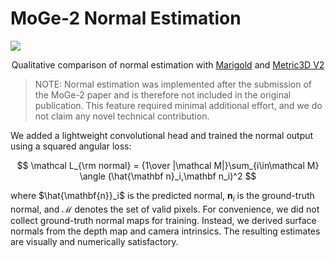 # MoGe-2 Normal Estimation

<img src="..\assets\normal_comaprison.jpg">
<div align="center">
  <p style="text-align:center;">Qualitative comparison of normal estimation with <a href="https://github.com/prs-eth/marigold">Marigold</a> and <a href="https://github.com/YvanYin/Metric3D">Metric3D V2</a></p>
</div>

> NOTE: Normal estimation was implemented after the submission of the MoGe-2 paper and is therefore not included in the original publication. This feature required minimal additional effort, and we do not claim any novel technical contribution.

We added a lightweight convolutional head and trained the normal output using a squared angular loss:

$$
\mathcal L_{\rm normal} = {1\over |\mathcal M|}\sum_{i\in\mathcal M} \angle (\hat{\mathbf n}_i,\mathbf n_i)^2
$$

where $\hat{\mathbf{n}}_i$ is the predicted normal, $\mathbf{n}_i$ is the ground-truth normal, and $\mathcal{M}$ denotes the set of valid pixels. For convenience, we did not collect ground-truth normal maps for training. Instead, we derived surface normals from the depth map and camera intrinsics. The resulting estimates are visually and numerically satisfactory.
